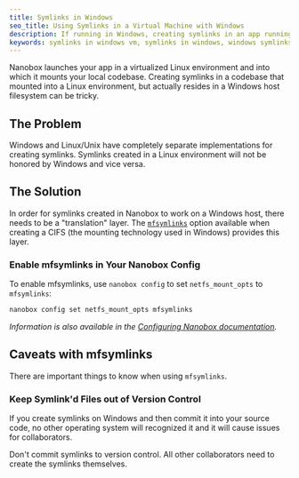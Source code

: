 ```yaml
---
title: Symlinks in Windows
seo_title: Using Symlinks in a Virtual Machine with Windows
description: If running in Windows, creating symlinks in an app running in Nanobox is made possible through the 'mfsymlinks' option.
keywords: symlinks in windows vm, symlinks in windows, windows symlinks not working
---
```


Nanobox launches your app in a virtualized Linux environment and into which it mounts your local codebase. Creating symlinks in a codebase that mounted into a Linux environment, but actually resides in a Windows host filesystem can be tricky.

## The Problem
Windows and Linux/Unix have completely separate implementations for creating symlinks. Symlinks created in a Linux environment will not be honored by Windows and vice versa.

## The Solution
In order for symlinks created in Nanobox to work on a Windows host, there needs to be a "translation" layer. The <a href="http://git.kernel.org/cgit/linux/kernel/git/torvalds/linux.git/commit/?id=736a33205969c16f81d747db14ff4c0f133609a6" target="\_blank"><code>mfsymlinks</code></a> option available when creating a CIFS (the mounting technology used in Windows) provides this layer.

### Enable mfsymlinks in Your Nanobox Config
To enable mfsymlinks, use `nanobox config` to set `netfs_mount_opts` to `mfsymlinks`:

```bash
nanobox config set netfs_mount_opts mfsymlinks
```

*Information is also available in the [Configuring Nanobox documentation](/local-config/configure-nanobox/#netfs-mount-options).*

## Caveats with mfsymlinks
There are important things to know when using `mfsymlinks`.

### Keep Symlink'd Files out of Version Control
If you create symlinks on Windows and then commit it into your source code, no other operating system will recognized it and it will cause issues for collaborators.

Don't commit symlinks to version control. All other collaborators need to create the symlinks themselves.
